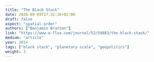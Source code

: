 ```yaml
---
title: "The Black Stack"
date: 2020-09-09T17:32:36+02:00
draft: false
aspect: "spatial-order"
authors: ["Benjamin Bratton"]
link: "https://www.e-flux.com/journal/53/59883/the-black-stack/"
medium: "article"
year: 2014
tags: ["black stack", "planetary scale", "geopolitics"]
weight: 3
---
```

